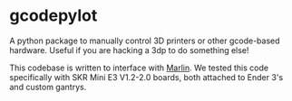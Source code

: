 # gcodepylot
A python package to manually control 3D printers or other gcode-based hardware. Useful if you are hacking a 3dp to do something else!

This codebase is written to interface with [Marlin](https://marlinfw.org). We tested this code specifically with SKR Mini E3 V1.2-2.0 boards, both attached to Ender 3's and custom gantrys. 
